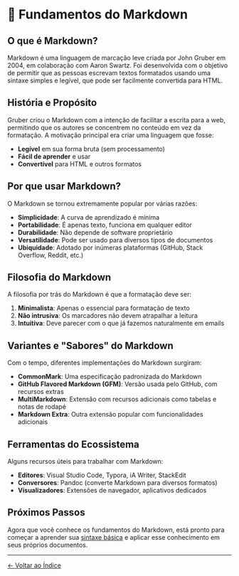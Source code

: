 # 📘 Fundamentos do Markdown

## O que é Markdown?

Markdown é uma linguagem de marcação leve criada por John Gruber em 2004, em colaboração com Aaron Swartz. Foi desenvolvida com o objetivo de permitir que as pessoas escrevam textos formatados usando uma sintaxe simples e legível, que pode ser facilmente convertida para HTML.

## História e Propósito

Gruber criou o Markdown com a intenção de facilitar a escrita para a web, permitindo que os autores se concentrem no conteúdo em vez da formatação. A motivação principal era criar uma linguagem que fosse:

- **Legível** em sua forma bruta (sem processamento)
- **Fácil de aprender** e usar
- **Convertível** para HTML e outros formatos

## Por que usar Markdown?

O Markdown se tornou extremamente popular por várias razões:

- **Simplicidade**: A curva de aprendizado é mínima
- **Portabilidade**: É apenas texto, funciona em qualquer editor
- **Durabilidade**: Não depende de software proprietário
- **Versatilidade**: Pode ser usado para diversos tipos de documentos
- **Ubiquidade**: Adotado por inúmeras plataformas (GitHub, Stack Overflow, Reddit, etc.)

## Filosofia do Markdown

A filosofia por trás do Markdown é que a formatação deve ser:

1. **Minimalista**: Apenas o essencial para formatação de texto
2. **Não intrusiva**: Os marcadores não devem atrapalhar a leitura
3. **Intuitiva**: Deve parecer com o que já fazemos naturalmente em emails

## Variantes e "Sabores" do Markdown

Com o tempo, diferentes implementações do Markdown surgiram:

- **CommonMark**: Uma especificação padronizada do Markdown
- **GitHub Flavored Markdown (GFM)**: Versão usada pelo GitHub, com recursos extras
- **MultiMarkdown**: Extensão com recursos adicionais como tabelas e notas de rodapé
- **Markdown Extra**: Outra extensão popular com funcionalidades adicionais

## Ferramentas do Ecossistema

Alguns recursos úteis para trabalhar com Markdown:

- **Editores**: Visual Studio Code, Typora, iA Writer, StackEdit
- **Conversores**: Pandoc (converte Markdown para diversos formatos)
- **Visualizadores**: Extensões de navegador, aplicativos dedicados

## Próximos Passos

Agora que você conhece os fundamentos do Markdown, está pronto para começar a aprender sua [sintaxe básica](sintaxe-basica.md) e aplicar esse conhecimento em seus próprios documentos.

---

[← Voltar ao Índice](README.md) 